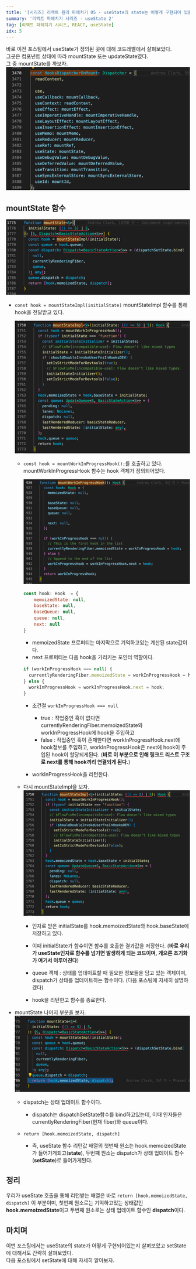 ```yaml
---
title: '[시리즈] 리액트 원리 파헤치기 05 - useState의 state는 어떻게 구현되어 있을까?'
summary: '리액트 파헤치기 시리즈 - useState 2'
tag: [리액트 파헤치기 시리즈, REACT, useState]
idx: 5
---
```


바로 이전 포스팅에서 useState가 정의된 곳에 대해 코드레벨에서 살펴보았다.  
그곳은 컴포넌트 상태에 따라 mountState 또는 updateState였다.  
그 중 mountState를 까보자.  
![HooksDispatcherOnMount](../../static/img/series/react/HooksDispatcherOnMount.png)  


## mountState 함수
![mountState](../../static/img/series/react/mountState.png)  

- `const hook = mountStateImpl(initialState)`
  mountStateImpl 함수를 통해 hook을 전달받고 있다.

  ![mountStateImpl](../../static/img/series/react/mountStateImpl.png)  

  - `const hook = mountWorkInProgressHook();`를 호출하고 있다.
  mountWorkInProgressHook 함수는 hook 객체가 정의되어있다.

    ![mountWorkInProgressHook](../../static/img/series/react/mountWorkInProgressHook.png)  

    ```javascript
    const hook: Hook  = {
        memoizedState: null,
        baseState: null,
        baseQueue: null,
        queue: null,
        next: null
    }
    ```
    - memoizedState 프로퍼티는 마지막으로 기억하고있는 계산된 state값이다.
    - next 프로퍼티는 다음 hook을 가리키는 포인터 역할이다.  
    

    ```javascript
    if (workInProgressHook === null) {
      currentlyRenderingFiber.memoizedState = workInProgressHook = hook;
    } else {
      workInProgressHook = workInProgressHook.next = hook;
    }
    ```
    - 조건절 `workInProgressHook === null` 
        - true : 작업중인 훅이 없다면 currentlyRenderingFiber.memoizedState와 workInProgressHook에 hook을 주입하고
        - false : 작업중인 훅이 존재한다면
        workInProgressHook.next에 hook정보를 주입하고, workInProgressHook은 next에 hook이 주입된 hook이 할당되게된다. (**바로 이 부분으로 인해 링크드 리스트 구조로 next를 통해 hook끼리 연결되게 된다.**)

    - workInProgressHook을 리턴한다.

  - 다시 mountStateImpl을 보자.
    ![mountStateImpl](../../static/img/series/react/mountStateImpl.png)  
    - 인자로 받은 initialState를 hook.memoizedState와 hook.baseState에 저장하고 있다. 
    - 이때 initialState가 함수이면 함수를 호출한 결과값을 저장한다. (**바로 우리가 useState인자로 함수를 넘기면 발생하게 되는 코드이며, 게으른 초기화가 여기서 이루어진다**)

    - queue 객체 : 상태를 업데이트할 때 필요한 정보들을 담고 있는 객체이며, dispatch가 상태를 업데이트하는 함수이다. (다음 포스팅에 자세히 설명하겠다)

    - hook을 리턴한고 함수를 종료한다.

- mountState 나머지 부분을 보자.
  ![mountState02](../../static/img/series/react/mountState02.png)  

  - dispatch는 상태 업데이트 함수이다.
    - dispatch는 dispatchSetState함수를 bind하고있는데, 이때 인자들은 currentlyRenderingFiber(현재 fiber)와 queue이다.

  - `return [hook.memoizedState, dispatch]`
    - 즉, useState 함수 리턴값 배열의 첫번째 원소는 hook.memoizedState가 들어가게되고(**state**), 두번째 원소는 dispatch가 상태 업데이트 함수(**setState**)로 들어가게된다.


## 정리
우리가 useState 호출을 통해 리턴받는 배열은 바로 `return [hook.memoizedState, dispatch]` 이 부분이며, 첫번째 원소로는 기억하고있는 상태값인 **hook.memoizedState**이고 두번째 원소로는 상태 업데이트 함수인 **dispatch**이다.

## 마치며
이번 포스팅에서는 useState의 state가 어떻게 구현되어있는지 살펴보았고 setState에 대해서도 간략히 살펴보았다.  
다음 포스팅에서 setState에 대해 자세히 알아보자.